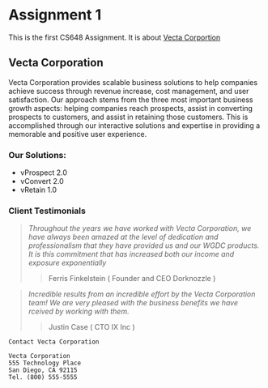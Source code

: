 # Assignment 1
This is the first CS648 Assignment. It is about [Vecta Corportion](https://github.com/YashAgrawal01/Assignment-1/index.html)

## Vecta Corporation 
 Vecta Corporation provides scalable business solutions to help companies achieve success through revenue increase, cost management, and user satisfaction. Our approach stems from the three most important business growth aspects: helping companies reach prospects, assist in converting prospects to customers, and assist in retaining those customers. This is accomplished through our interactive solutions and expertise in providing a memorable and positive user experience. 

### Our Solutions:
- vProspect 2.0
- vConvert 2.0
- vRetain 1.0

### Client Testimonials

> *Throughout the years we have worked with Vecta Corporation, we have always been amazed at the level of dedication and professionalism that they have provided us and our WGDC products. It is this commitment that has increased both our income and exposure exponentially*
>>Ferris Finkelstein ( Founder and CEO Dorknozzle )


> *Incredible results from an incredible effort by the Vecta Corporation team! We are very pleased with the business benefits we have rceived by working with them.*
>> Justin Case ( CTO IX Inc )


```
Contact Vecta Corporation

Vecta Corporation
555 Technology Place
San Diego, CA 92115
Tel. (800) 555-5555
```

